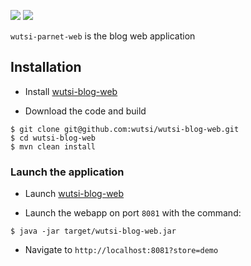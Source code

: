 ![](https://github.com/wutsi/wutsi-blog-web/workflows/build/badge.svg)
![](https://img.shields.io/badge/jdk-1.8-brightgreen.svg)


``wutsi-parnet-web`` is the blog web application


## Installation
- Install [wutsi-blog-web](https://github.com/wutsi/wutsi-blog-web#installation)

- Download the code and build
```
$ git clone git@github.com:wutsi/wutsi-blog-web.git
$ cd wutsi-blog-web
$ mvn clean install
```


### Launch the application
- Launch [wutsi-blog-web](https://github.com/wutsi/wutsi-blog-web)

- Launch the webapp on port `8081` with the command:
```
$ java -jar target/wutsi-blog-web.jar
```

- Navigate to `http://localhost:8081?store=demo`
